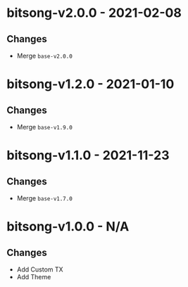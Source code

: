 # bitsong-v2.0.0 - 2021-02-08

## Changes
- Merge `base-v2.0.0`

# bitsong-v1.2.0 - 2021-01-10

## Changes
- Merge `base-v1.9.0`

# bitsong-v1.1.0 - 2021-11-23

## Changes
- Merge `base-v1.7.0`
# bitsong-v1.0.0 - N/A

## Changes

- Add Custom TX
- Add Theme
